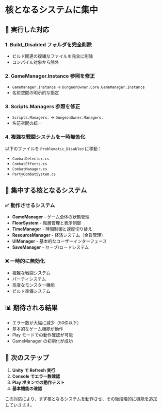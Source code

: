 # 核となるシステムに集中

## 🔧 実行した対応

### 1. Build_Disabled フォルダを完全削除
- ビルド関連の複雑なファイルを完全に削除
- コンパイル対象から除外

### 2. GameManager.Instance 参照を修正
- `GameManager.Instance` → `DungeonOwner.Core.GameManager.Instance`
- 名前空間の明示的な指定

### 3. Scripts.Managers 参照を修正
- `Scripts.Managers.` → `DungeonOwner.Managers.`
- 名前空間の統一

### 4. 複雑な戦闘システムを一時無効化
以下のファイルを `Problematic_Disabled` に移動：
- `CombatDetector.cs`
- `CombatEffects.cs`
- `CombatManager.cs`
- `PartyCombatSystem.cs`

## 🎯 集中する核となるシステム

### ✅ 動作させるシステム
- **GameManager** - ゲーム全体の状態管理
- **FloorSystem** - 階層管理と表示制御
- **TimeManager** - 時間制御と速度切り替え
- **ResourceManager** - 経済システム（金貨管理）
- **UIManager** - 基本的なユーザーインターフェース
- **SaveManager** - セーブ/ロードシステム

### ❌ 一時的に無効化
- 複雑な戦闘システム
- パーティシステム
- 高度なモンスター機能
- ビルド準備システム

## 📊 期待される結果

- エラー数が大幅に減少（50件以下）
- 基本的なゲーム機能が動作
- Play モードでの動作確認が可能
- GameManager の初期化が成功

## 🚀 次のステップ

1. **Unity で Refresh 実行**
2. **Console でエラー数確認**
3. **Play ボタンでの動作テスト**
4. **基本機能の確認**

この対応により、まず核となるシステムを動作させ、その後段階的に機能を追加していきます。